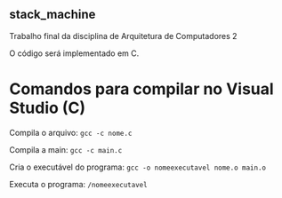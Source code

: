 ## stack_machine
Trabalho final da disciplina de Arquitetura de Computadores 2

O código será implementado em C.

# Comandos para compilar no Visual Studio (C)

Compila o arquivo: `gcc -c nome.c`

Compila a main: `gcc -c main.c`

Cria o executável do programa: `gcc -o nomeexecutavel nome.o main.o` 

Executa o programa: `/nomeexecutavel` 
